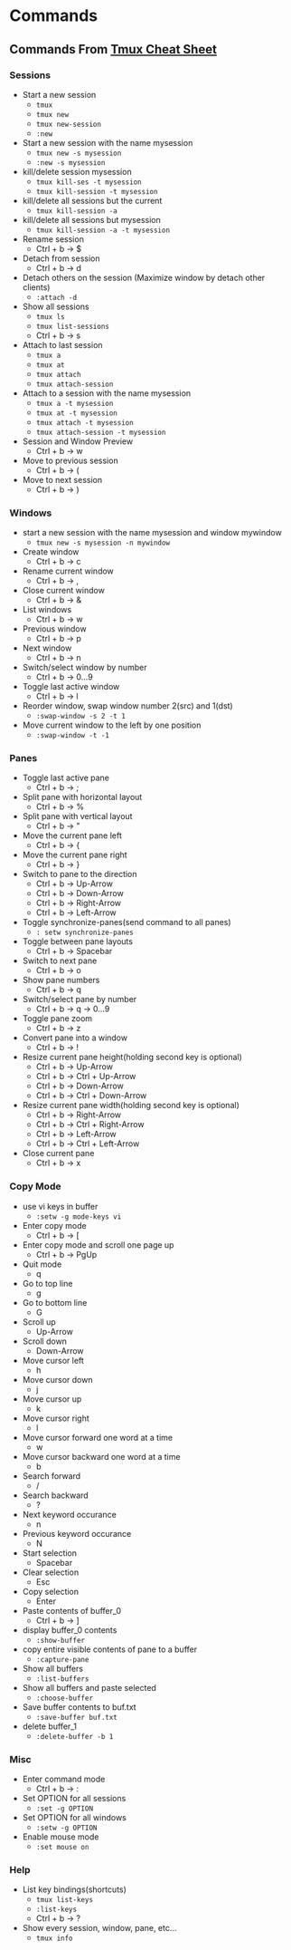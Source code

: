 # Commands

## Commands From [Tmux Cheat Sheet](https://tmuxcheatsheet.com/)

### Sessions

* Start a new session
  * `tmux`
  * `tmux new`
  * `tmux new-session`
  * `:new`
* Start a new session with the name mysession
  * `tmux new -s mysession`
  * `:new -s mysession`
* kill/delete session mysession
  * `tmux kill-ses -t mysession`
  * `tmux kill-session -t mysession`
* kill/delete all sessions but the current
  * `tmux kill-session -a`
* kill/delete all sessions but mysession
  * `tmux kill-session -a -t mysession`
* Rename session
  * Ctrl + b -> $
* Detach from session
  * Ctrl + b -> d
* Detach others on the session (Maximize window by detach other clients)
  * `:attach -d` 
* Show all sessions
  * `tmux ls`
  * `tmux list-sessions`
  * Ctrl + b -> s
* Attach to last session
  * `tmux a`
  * `tmux at`
  * `tmux attach`
  * `tmux attach-session`
* Attach to a session with the name mysession
  * `tmux a -t mysession`
  * `tmux at -t mysession`
  * `tmux attach -t mysession`
  * `tmux attach-session -t mysession`
* Session and Window Preview
  * Ctrl + b -> w
* Move to previous session
  * Ctrl + b -> (
* Move to next session
  * Ctrl + b -> )

### Windows

* start a new session with the name mysession and window mywindow
  * `tmux new -s mysession -n mywindow`
* Create window
  * Ctrl + b -> c
* Rename current window
  * Ctrl + b -> ,
* Close current window
  * Ctrl + b -> &
* List windows
  * Ctrl + b -> w
* Previous window
  * Ctrl + b -> p
* Next window
  * Ctrl + b -> n
* Switch/select window by number
  * Ctrl + b -> 0...9
* Toggle last active window
  * Ctrl + b -> l
* Reorder window, swap window number 2(src) and 1(dst)
  * `:swap-window -s 2 -t 1`
* Move current window to the left by one position
  * `:swap-window -t -1`

### Panes

* Toggle last active pane
  * Ctrl + b -> ;
* Split pane with horizontal layout
  * Ctrl + b -> %
* Split pane with vertical layout
  * Ctrl + b -> "
* Move the current pane left
  * Ctrl + b -> {
* Move the current pane right
  * Ctrl + b -> }
* Switch to pane to the direction
  * Ctrl + b -> Up-Arrow
  * Ctrl + b -> Down-Arrow
  * Ctrl + b -> Right-Arrow
  * Ctrl + b -> Left-Arrow
* Toggle synchronize-panes(send command to all panes)
  * `: setw synchronize-panes`
* Toggle between pane layouts
  * Ctrl + b -> Spacebar
* Switch to next pane
  * Ctrl + b -> o
* Show pane numbers
  * Ctrl + b -> q
* Switch/select pane by number
  * Ctrl + b -> q -> 0...9
* Toggle pane zoom
  * Ctrl + b -> z
* Convert pane into a window
  * Ctrl + b -> !
* Resize current pane height(holding second key is optional)
  * Ctrl + b -> Up-Arrow
  * Ctrl + b -> Ctrl + Up-Arrow
  * Ctrl + b -> Down-Arrow
  * Ctrl + b -> Ctrl + Down-Arrow
* Resize current pane width(holding second key is optional)
  * Ctrl + b -> Right-Arrow
  * Ctrl + b -> Ctrl + Right-Arrow
  * Ctrl + b -> Left-Arrow
  * Ctrl + b -> Ctrl + Left-Arrow
* Close current pane
  * Ctrl + b -> x

### Copy Mode

* use vi keys in buffer
  * `:setw -g mode-keys vi`
* Enter copy mode
  * Ctrl + b -> [
* Enter copy mode and scroll one page up
  * Ctrl + b -> PgUp
* Quit mode
  * q
* Go to top line
  * g
* Go to bottom line
  * G
* Scroll up
  * Up-Arrow
* Scroll down
  * Down-Arrow
* Move cursor left
  * h
* Move cursor down
  * j
* Move cursor up
  * k
* Move cursor right
  * l
* Move cursor forward one word at a time
  * w
* Move cursor backward one word at a time
  * b
* Search forward
  * /
* Search backward
  * ?
* Next keyword occurance
  * n
* Previous keyword occurance
  * N
* Start selection
  * Spacebar
* Clear selection
  * Esc
* Copy selection
  * Enter
* Paste contents of buffer_0
  * Ctrl + b -> ]
* display buffer_0 contents
  * `:show-buffer`
* copy entire visible contents of pane to a buffer
  * `:capture-pane`
* Show all buffers
  * `:list-buffers`
* Show all buffers and paste selected
  * `:choose-buffer`
* Save buffer contents to buf.txt
  * `:save-buffer buf.txt`
* delete buffer_1
  * `:delete-buffer -b 1`

### Misc

* Enter command mode
  * Ctrl + b -> :
* Set OPTION for all sessions
  * `:set -g OPTION`
* Set OPTION for all windows
  * `:setw -g OPTION`
* Enable mouse mode
  * `:set mouse on`

### Help

* List key bindings(shortcuts)
  * `tmux list-keys`
  * `:list-keys`
  * Ctrl + b -> ?
* Show every session, window, pane, etc...
  * `tmux info`
